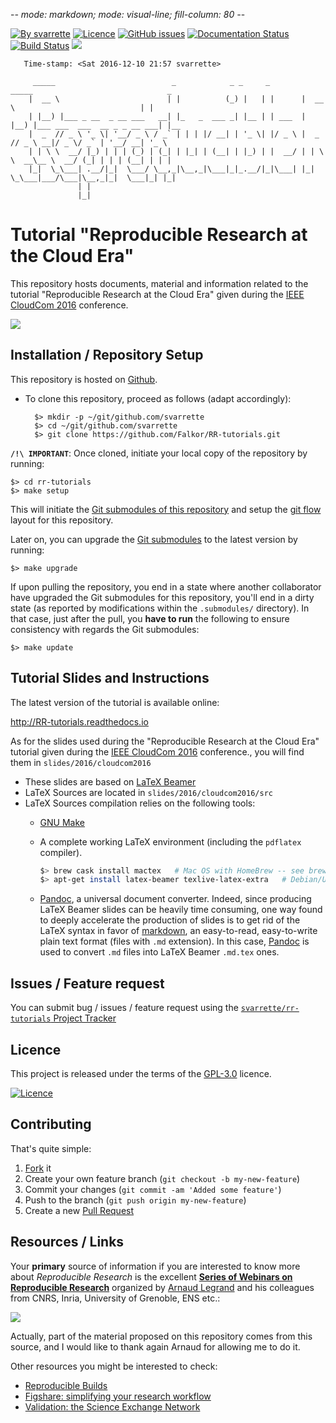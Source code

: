 -*- mode: markdown; mode: visual-line; fill-column: 80 -*-

[![By svarrette](https://img.shields.io/badge/by-svarrette-blue.svg)](https://varrette.gforge.uni.lu) [![Licence](https://img.shields.io/badge/license-GPL--3.0-blue.svg)](http://www.gnu.org/licenses/gpl-3.0.html) [![GitHub issues](https://img.shields.io/github/issues/Falkor/RR-tutorials.svg)](https://github.com/Falkor/RR-tutorials/issues/) [![Documentation Status](https://readthedocs.org/projects/rr-tutorials/badge/?version=latest)](http://rr-tutorials.readthedocs.io/en/latest/?badge=latest) [![Build Status](https://travis-ci.org/Falkor/RR-tutorials.svg?branch=master)](https://travis-ci.org/Falkor/RR-tutorials) [![](https://img.shields.io/badge/webinars-Reproducible_Research-green.svg?style=flat-square)](https://github.com/alegrand/RR_webinars)


       Time-stamp: <Sat 2016-12-10 21:57 svarrette>

         _____                          _            _ _     _        _____                              _
        |  __ \                        | |          (_) |   | |      |  __ \                            | |
        | |__) |___ _ __  _ __ ___   __| |_   _  ___ _| |__ | | ___  | |__) |___ ___  ___  __ _ _ __ ___| |__
        |  _  // _ \ '_ \| '__/ _ \ / _` | | | |/ __| | '_ \| |/ _ \ |  _  // _ \ __|/ _ \/ _` | '__/ __| '_ \
        | | \ \  __/ |_) | | | (_) | (_| | |_| | (__| | |_) | |  __/ | | \ \  __\__ \  __/ (_| | | | (__| | | |
        |_|  \_\___| .__/|_|  \___/ \__,_|\__,_|\___|_|_.__/|_|\___| |_|  \_\___|___/\___|\__,_|_|  \___|_| |_|
                   | |
                   |_|

# Tutorial "Reproducible Research at the Cloud Era"

This repository hosts documents, material and information related to the tutorial "Reproducible Research at the Cloud Era" given during the [IEEE CloudCom 2016](http://2016.cloudcom.org/) conference.

[![](https://github.com/Falkor/RR-tutorials/raw/master/slides/2016/cloudcom2016/cover_slides.png)](https://github.com/Falkor/RR-tutorials/raw/master/slides/2016/cloudcom2016/tutorial-RR.pdf)

## Installation / Repository Setup

This repository is hosted on [Github](https://github.com/Falkor/rr-tutorials).

* To clone this repository, proceed as follows (adapt accordingly):

        $> mkdir -p ~/git/github.com/svarrette
        $> cd ~/git/github.com/svarrette
        $> git clone https://github.com/Falkor/RR-tutorials.git

**`/!\ IMPORTANT`**: Once cloned, initiate your local copy of the repository by running:

    $> cd rr-tutorials
    $> make setup

This will initiate the [Git submodules of this repository](.gitmodules) and setup the [git flow](https://www.atlassian.com/git/tutorials/comparing-workflows/gitflow-workflow) layout for this repository.

Later on, you can upgrade the [Git submodules](.gitmodules) to the latest version by running:

    $> make upgrade

If upon pulling the repository, you end in a state where another collaborator have upgraded the Git submodules for this repository, you'll end in a dirty state (as reported by modifications within the `.submodules/` directory). In that case, just after the pull, you **have to run** the following to ensure consistency with regards the Git submodules:

    $> make update


## Tutorial Slides and Instructions

The latest version of the tutorial is available online:

<http://RR-tutorials.readthedocs.io>

As for the slides used during the "Reproducible Research at the Cloud Era" tutorial given during the [IEEE CloudCom 2016](http://2016.cloudcom.org/) conference., you will find them in `slides/2016/cloudcom2016`

* These slides are based on [LaTeX Beamer](http://ctan.mackichan.com/macros/latex/contrib/beamer/doc/beameruserguide.pdf)
* LaTeX Sources are located in `slides/2016/cloudcom2016/src`
* LaTeX Sources compilation relies on the following tools:
     - [GNU Make](http://www.gnu.org/software/make/)
     - A complete working LaTeX environment (including the `pdflatex` compiler).

       ~~~bash
       $> brew cask install mactex   # Mac OS with HomeBrew -- see brew.sh
       $> apt-get install latex-beamer texlive-latex-extra   # Debian/Ubuntu
       ~~~

     - [Pandoc](http://pandoc.org/), a universal document converter. Indeed, since producing LaTeX Beamer slides can be heavily time consuming, one way found to deeply accelerate the production of slides is to get rid of the LaTeX syntax in favor of  [markdown](https://daringfireball.net/projects/markdown/syntax), an easy-to-read, easy-to-write plain text format (files with `.md` extension). In this case, [Pandoc](http://pandoc.org/) is used to convert `.md` files into LaTeX Beamer `.md.tex` ones.





## Issues / Feature request

You can submit bug / issues / feature request using the [`svarrette/rr-tutorials` Project Tracker](https://github.com/Falkor/rr-tutorials/issues)

## Licence

This project is released under the terms of the [GPL-3.0](LICENCE) licence.

[![Licence](https://www.gnu.org/graphics/gplv3-88x31.png)](http://www.gnu.org/licenses/gpl-3.0.html)

## Contributing

That's quite simple:

1. [Fork](https://help.github.com/articles/fork-a-repo/) it
2. Create your own feature branch (`git checkout -b my-new-feature`)
3. Commit your changes (`git commit -am 'Added some feature'`)
4. Push to the branch (`git push origin my-new-feature`)
5. Create a new [Pull Request](https://help.github.com/articles/using-pull-requests/)

## Resources / Links

Your __primary__ source of information if you are interested to know more about _Reproducible Research_ is the excellent [__Series of Webinars on Reproducible Research__](https://github.com/alegrand/RR_webinars) organized by [Arnaud Legrand](http://mescal.imag.fr/membres/arnaud.legrand/) and his colleagues from CNRS, Inria, University of Grenoble, ENS etc.:

[![](https://img.shields.io/badge/webinars-Reproducible_Research-green.svg?style=flat-square)](https://github.com/alegrand/RR_webinars)


Actually, part of the material proposed on this repository comes from this source, and I would like to thank again Arnaud for allowing me to do it.

Other resources you might be interested to check:

* [Reproducible Builds](https://reproducible-builds.org)
* [Figshare: simplifying your research workflow](https://figshare.com/)
* [Validation: the Science Exchange Network](http://validation.scienceexchange.com/)
